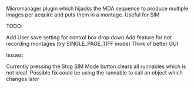 Micromanager plugin which hijacks the MDA sequence to produce multiple images per acquire and puts them in a montage.
Useful for SIM

TODO:

Add User save setting for control box drop down
Add feature for not recording montages (try SINGLE_PAGE_TIFF mode)
Think of better GUI


Issues:

Currently pressing the Stop SIM Mode button clears all runnables which is not ideal.
    Possible fix could be using the runnable to call an object which changes later